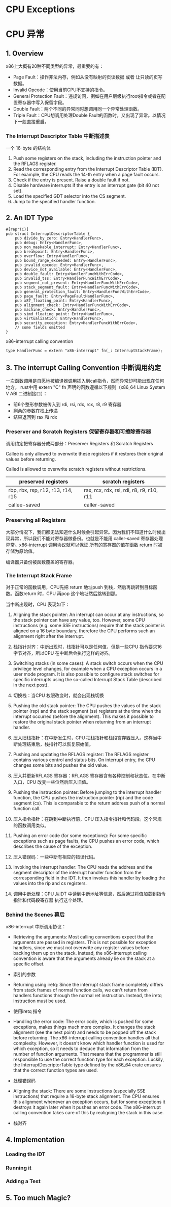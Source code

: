 # CPU Exceptions
# CPU 异常

## 1. Overview
x86上大概有20种不同类型的异常，最重要的有：
- Page Fault：操作非法内存，例如从没有映射的页读数据 或者 让只读的页写数据。
- Invalid Opcode：使用当前CPU不支持的指令。
- General Protection Fault：违规访问，例如在用户层级执行root指令或者在配置寄存器中写入保留字段。
- Double Fault：两个不同的异常同时想调用同一个异常处理函数。
- Triple Fault：CPU想调用处理Double Fault的函数时，又出现了异常。以情况下一般直接重启。

### The Interrupt Descriptor Table 中断描述表
一个 16-byte 的结构体

1. Push some registers on the stack, including the instruction pointer and the RFLAGS register. 
2. Read the corresponding entry from the Interrupt Descriptor Table (IDT). For example, the CPU reads the 14-th entry when a page fault occurs.
3. Check if the entry is present. Raise a double fault if not.
4. Disable hardware interrupts if the entry is an interrupt gate (bit 40 not set).
5. Load the specified GDT selector into the CS segment.
6. Jump to the specified handler function.
## 2. An IDT Type
    #[repr(C)]
    pub struct InterruptDescriptorTable {
        pub divide_by_zero: Entry<HandlerFunc>,
        pub debug: Entry<HandlerFunc>,
        pub non_maskable_interrupt: Entry<HandlerFunc>,
        pub breakpoint: Entry<HandlerFunc>,
        pub overflow: Entry<HandlerFunc>,
        pub bound_range_exceeded: Entry<HandlerFunc>,
        pub invalid_opcode: Entry<HandlerFunc>,
        pub device_not_available: Entry<HandlerFunc>,
        pub double_fault: Entry<HandlerFuncWithErrCode>,
        pub invalid_tss: Entry<HandlerFuncWithErrCode>,
        pub segment_not_present: Entry<HandlerFuncWithErrCode>,
        pub stack_segment_fault: Entry<HandlerFuncWithErrCode>,
        pub general_protection_fault: Entry<HandlerFuncWithErrCode>,
        pub page_fault: Entry<PageFaultHandlerFunc>,
        pub x87_floating_point: Entry<HandlerFunc>,
        pub alignment_check: Entry<HandlerFuncWithErrCode>,
        pub machine_check: Entry<HandlerFunc>,
        pub simd_floating_point: Entry<HandlerFunc>,
        pub virtualization: Entry<HandlerFunc>,
        pub security_exception: Entry<HandlerFuncWithErrCode>,
        // some fields omitted
    }

x86-interrupt calling convention

    type HandlerFunc = extern "x86-interrupt" fn(_: InterruptStackFrame);

## 3. The interrupt Calling Convention 中断调用约定
一次函数调用是自愿地被编译器调用插入到call指令，然而异常却可能出现在任何地方。
rust中用 extern "C" fn 声明的函数遵循以下规则（x86_64 Linux System V ABI 二进制接口）：
- 前6个整形参数被传入到 rdi, rsi, rdx, rcx, r8, r9 寄存器
- 剩余的参数在栈上传递
- 结果返回到 rax 和 rdx

### Preserver and Scratch Registers 保留寄存器和可擦除寄存器
调用约定把寄存器分成两部分：Preserver Registers 和 Scratch Registers

Callee is only allowed to overwrite these registers if it restores their original values before returning. 

Called is allowed to overwrite scratch registers without restrictions.

preserved registers	|   scratch registers
---                 |   ---
rbp, rbx, rsp, r12, r13, r14, r15|  rax, rcx, rdx, rsi, rdi, r8, r9, r10, r11
callee-saved        |   caller-saved

### Preserving all Registers
大部分情况下，我们都无法知道什么时候会引起异常。因为我们不知道什么时候出现异常，所以我们不能对寄存器做备份。也就是不能用 caller-saved 寄存器处理异常。x86-interrupt 调用协议就可以保证 所有的寄存器的值在函数 return 时被存储为原始值。

编译器只备份被函数覆盖的寄存器。
### The Interrupt Stack Frame
对于正常的函数调用，CPU先把 return 地址push 到栈，然后再跳转到目标函数。函数return 时，CPU 再pop 这个地址然后跳转到那。

当中断出现时，CPU 表现如下：
1. Aligning the stack pointer: An interrupt can occur at any instructions, so the stack pointer can have any value, too. However, some CPU instructions (e.g. some SSE instructions) require that the stack pointer is aligned on a 16 byte boundary, therefore the CPU performs such an alignment right after the interrupt.
1. 栈指针对齐：中断出现时，栈指针可以是任何值，但是一些CPU 指令要求16字节对齐，所以CPU 在中断后会执行这样的对齐。

2. Switching stacks (in some cases): A stack switch occurs when the CPU privilege level changes, for example when a CPU exception occurs in a user mode program. It is also possible to configure stack switches for specific interrupts using the so-called Interrupt Stack Table (described in the next post).
2. 切换栈：当CPU 权限改变时，就会出现栈切换

3. Pushing the old stack pointer: The CPU pushes the values of the stack pointer (rsp) and the stack segment (ss) registers at the time when the interrupt occurred (before the alignment). This makes it possible to restore the original stack pointer when returning from an interrupt handler.
3. 压入旧栈指针：在中断发生时，CPU 把栈指针和栈段寄存器压入。这样当中断处理结束后，栈指针可以恢复原始值。

4. Pushing and updating the RFLAGS register: The RFLAGS register contains various control and status bits. On interrupt entry, the CPU changes some bits and pushes the old value.
4. 压入并更新RFLAGS 寄存器：RFLAGS 寄存器含有各种控制和状态位。在中断入口，CPU 改变一些位然后压入旧值。

5. Pushing the instruction pointer: Before jumping to the interrupt handler function, the CPU pushes the instruction pointer (rip) and the code segment (cs). This is comparable to the return address push of a normal function call.
5. 压入指令指针：在跳到中断执行前，CPU 压入指令指针和代码段。这个常规的函数调用类似。

6. Pushing an error code (for some exceptions): For some specific exceptions such as page faults, the CPU pushes an error code, which describes the cause of the exception.
6. 压入错误码：一些中断有相应的错误代码。

7. Invoking the interrupt handler: The CPU reads the address and the segment descriptor of the interrupt handler function from the corresponding field in the IDT. It then invokes this handler by loading the values into the rip and cs registers.
7. 调用中断处理：CPU 从IDT 中读到中断地址等信息，然后通过将值加载到指令指针和代码段寄存器 执行这个处理。

### Behind the Scenes 幕后
x86-interrupt 中断调用协议：
- Retrieving the arguments: Most calling conventions expect that the arguments are passed in registers. This is not possible for exception handlers, since we must not overwrite any register values before backing them up on the stack. Instead, the x86-interrupt calling convention is aware that the arguments already lie on the stack at a specific offset.
- 索引的参数

- Returning using iretq: Since the interrupt stack frame completely differs from stack frames of normal function calls, we can't return from handlers functions through the normal ret instruction. Instead, the iretq instruction must be used.
- 使用iretq 指令

- Handling the error code: The error code, which is pushed for some exceptions, makes things much more complex. It changes the stack alignment (see the next point) and needs to be popped off the stack before returning. The x86-interrupt calling convention handles all that complexity. However, it doesn't know which handler function is used for which exception, so it needs to deduce that information from the number of function arguments. That means that the programmer is still responsible to use the correct function type for each exception. Luckily, the InterruptDescriptorTable type defined by the x86_64 crate ensures that the correct function types are used.
- 处理错误码

- Aligning the stack: There are some instructions (especially SSE instructions) that require a 16-byte stack alignment. The CPU ensures this alignment whenever an exception occurs, but for some exceptions it destroys it again later when it pushes an error code. The x86-interrupt calling convention takes care of this by realigning the stack in this case.
- 栈对齐

## 4. Implementation
### Loading the IDT
### Running it
### Adding a Test
## 5. Too much Magic?
